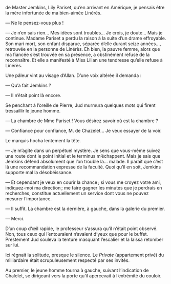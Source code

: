 de Master Jemkins, Lily Pariset, qu’en arrivant en Amérique, je pensais être
la mère infortunée de ma bien-aimée Linérès.

— Ne le pensez-vous plus !

— Je n’en sais rien... Mes idées sont troubles... Je crois, je doute...
Mais je continue. Madame Pariset a perdu la raison à la suite d’un drame
effroyable. Son mari mort, son enfant disparue, séparée d’elle durant seize
années..., retrouvée en la personne de Linérès. Eh bien, la pauvre femme,
alors que ma fiancée s’est trouvée en sa présence, a obstinément refusé de
la reconnaître. Et elle a manifesté à Miss Lilian une tendresse qu’elle refuse à Linérès.

Une pâleur vint au visage d’Allan. D’une voix altérée il demanda :

— Qu’a fait Jemkins ?

— Il n’était point là encore.

Se penchant à l’oreille de Pierre, Jud murmura quelques mots qui firent
tressaillir le jeune homme.

— La chambre de Mme Pariset ! Vous désirez savoir où est la chambre ?

— Confiance pour confiance, M. de Chazelet... Je veux essayer de la voir.

Le marquis hocha lentement la tête.

— Je m’agite dans un perpétuel mystère. Je sens que vous-même suivez une route dont le point initial et le terminus m’échappent. Mais je sais que
Jemkins défend absolument que l’on trouble la... malade. Il paraît que c’est
là une recommandation expresse de la faculté. Quoi qu’il en soit, Jemkins
supporte mal la désobéissance.

— Et cependant je veux en courir la chance ; si vous me croyez votre ami, indiquez-moi ma direction ; me faire gagner les minutes que je perdrais
en recherches, constitue actuellement un service dont vous ne pouvez mesurer l’importance.

— Il suffit. La chambre est la dernière, à gauche, dans la galerie du
premier.

— Merci.

D’un coup d’œil rapide, le professeur s’assura qu’il n’était point observé.
Non, tous ceux qui l’entouraient n’avaient d’yeux que pour le buffet. Prestement Jud souleva la tenture masquant l’escalier et la laissa retomber
sur lui.

Ici régnait la solitude, presque le silence. Le _Private_ (appartement privé)
du milliardaire était scrupuleusement respecté par ses invités.

Au premier, le jeune homme tourna à gauche, suivant l’indication de Chalelet, se dirigeant vers la porte qu’il apercevait à l’extrémité du couloir.
